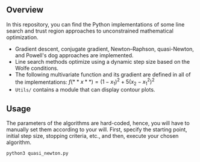 ## Overview
In this repository, you can find the Python implementations of some line search and trust region approaches to unconstrained mathematical optimization.
* Gradient descent, conjugate gradient, Newton–Raphson, quasi-Newton, and Powell's dog approaches are implemented.
* Line search methods optimize using a dynamic step size based on the Wolfe conditions.
* The following multivariate function and its gradient are defined in all of the implementations:
        $f(**x**) = (1-x_1)^2 + 5(x_2-x_1^2)^2$
* `Utils/` contains a module that can display contour plots.

## Usage
The parameters of the algorithms are hard-coded, hence, you will have to manually set them according to your will. First, specify the starting point, initial step size, stopping criteria, etc., and then, execute your chosen algorithm.
```
python3 quasi_newton.py
```